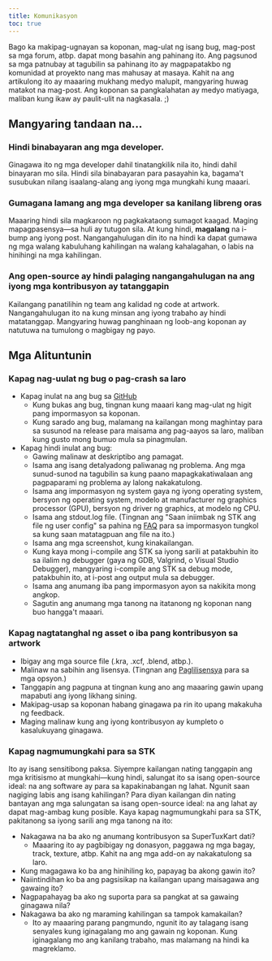 ```yaml
---
title: Komunikasyon
toc: true
---
```

Bago ka makipag-ugnayan sa koponan, mag-ulat ng isang bug, mag-post sa mga forum, atbp. dapat mong basahin ang pahinang ito. Ang pagsunod sa mga patnubay at tagubilin sa pahinang ito ay magpapatakbo ng komunidad at proyekto nang mas mahusay at masaya. Kahit na ang artikulong ito ay maaaring mukhang medyo malupit, mangyaring huwag matakot na mag-post. Ang koponan sa pangkalahatan ay medyo matiyaga, maliban kung ikaw ay paulit-ulit na nagkasala. ;)

## Mangyaring tandaan na...

### Hindi binabayaran ang mga developer.

Ginagawa ito ng mga developer dahil tinatangkilik nila ito, hindi dahil binayaran mo sila. Hindi sila binabayaran para pasayahin ka, bagama't susubukan nilang isaalang-alang ang iyong mga mungkahi kung maaari.

### Gumagana lamang ang mga developer sa kanilang libreng oras
Maaaring hindi sila magkaroon ng pagkakataong sumagot kaagad. Maging mapagpasensya—sa huli ay tutugon sila. At kung hindi, **magalang** na i-bump ang iyong post. Nangangahulugan din ito na hindi ka dapat gumawa ng mga walang kabuluhang kahilingan na walang kahalagahan, o labis na hinihingi na mga kahilingan.

### Ang open-source ay hindi palaging nangangahulugan na ang iyong mga kontribusyon ay tatanggapin
Kailangang panatilihin ng team ang kalidad ng code at artwork. Nangangahulugan ito na kung minsan ang iyong trabaho ay hindi matatanggap. Mangyaring huwag panghinaan ng loob-ang koponan ay natutuwa na tumulong o magbigay ng payo.

## Mga Alituntunin

### Kapag nag-uulat ng bug o pag-crash sa laro

* Kapag inulat na ang bug sa [GitHub](https://github.com/supertuxkart/stk-code/issues?q=is%3Aissue)
  * Kung bukas ang bug, tingnan kung maaari kang mag-ulat ng higit pang impormasyon sa koponan.
  * Kung sarado ang bug, malamang na kailangan mong maghintay para sa susunod na release para maisama ang pag-aayos sa laro, maliban kung gusto mong bumuo mula sa pinagmulan.
* Kapag hindi inulat ang bug:
  * Gawing malinaw at deskriptibo ang pamagat.
  * Isama ang isang detalyadong paliwanag ng problema. Ang mga sunud-sunod na tagubilin sa kung paano mapagkakatiwalaan ang pagpaparami ng problema ay lalong nakakatulong.
  * Isama ang impormasyon ng system gaya ng iyong operating system, bersyon ng operating system, modelo at manufacturer ng graphics processor (GPU), bersyon ng driver ng graphics, at modelo ng CPU.
  * Isama ang stdout.log file. (Tingnan ang "Saan iniimbak ng STK ang file ng user config" sa pahina ng [FAQ](FAQ) para sa impormasyon tungkol sa kung saan matatagpuan ang file na ito.)
  * Isama ang mga screenshot, kung kinakailangan.
  * Kung kaya mong i-compile ang STK sa iyong sarili at patakbuhin ito sa ilalim ng debugger (gaya ng GDB, Valgrind, o Visual Studio Debugger), mangyaring i-compile ang STK sa debug mode, patakbuhin ito, at i-post ang output mula sa debugger.
  * Isama ang anumang iba pang impormasyon ayon sa nakikita mong angkop.
  * Sagutin ang anumang mga tanong na itatanong ng koponan nang buo hangga't maaari.

### Kapag nagtatanghal ng asset o iba pang kontribusyon sa artwork

* Ibigay ang mga source file (.kra, .xcf, .blend, atbp.).
* Malinaw na sabihin ang lisensya. (Tingnan ang [Paglilisensya](Licensing) para sa mga opsyon.)
* Tanggapin ang pagpuna at tingnan kung ano ang maaaring gawin upang mapabuti ang iyong likhang sining.
* Makipag-usap sa koponan habang ginagawa pa rin ito upang makakuha ng feedback.
* Maging malinaw kung ang iyong kontribusyon ay kumpleto o kasalukuyang ginagawa.

### Kapag nagmumungkahi para sa STK

Ito ay isang sensitibong paksa. Siyempre kailangan nating tanggapin ang mga kritisismo at mungkahi—kung hindi, salungat ito sa isang open-source ideal: na ang software ay para sa kapakinabangan ng lahat. Ngunit saan nagiging labis ang isang kahilingan? Para diyan kailangan din nating bantayan ang mga salungatan sa isang open-source ideal: na ang lahat ay dapat mag-ambag kung posible. Kaya kapag nagmumungkahi para sa STK, pakitanong sa iyong sarili ang mga tanong na ito:

* Nakagawa na ba ako ng anumang kontribusyon sa SuperTuxKart dati?
  * Maaaring ito ay pagbibigay ng donasyon, paggawa ng mga bagay, track, texture, atbp. Kahit na ang mga add-on ay nakakatulong sa laro.
* Kung magagawa ko ba ang hinihiling ko, papayag ba akong gawin ito?
* Naiintindihan ko ba ang pagsisikap na kailangan upang maisagawa ang gawaing ito?
* Nagpapahayag ba ako ng suporta para sa pangkat at sa gawaing ginagawa nila?
* Nakagawa ba ako ng maraming kahilingan sa tampok kamakailan?
  * Ito ay maaaring parang pangmundo, ngunit ito ay talagang isang senyales kung iginagalang mo ang gawain ng koponan. Kung iginagalang mo ang kanilang trabaho, mas malamang na hindi ka magreklamo.
